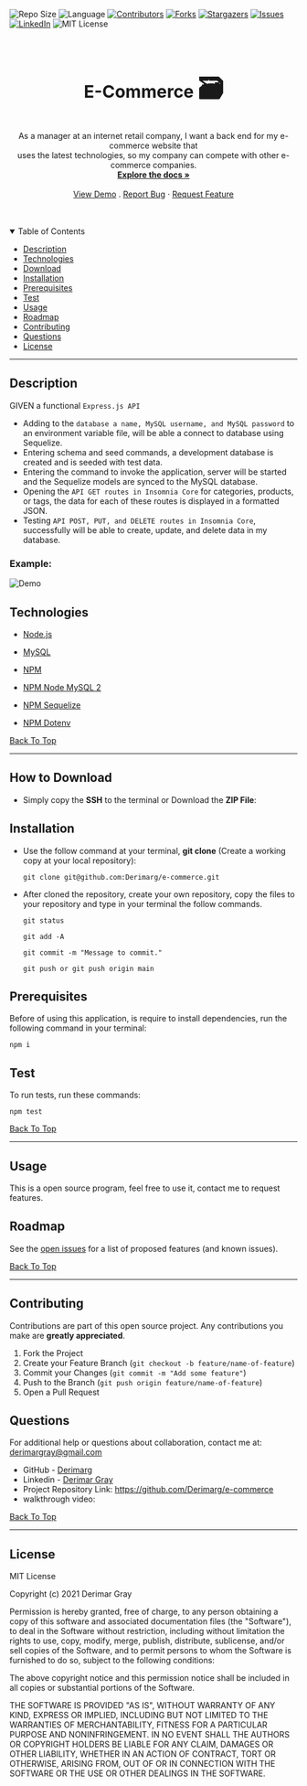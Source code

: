 <style>
.emoji { font-size: 150%; }
.title { font-size: 30px}
</style>

![Repo Size][repo-size]
![Language][GitHub-language]
[![Contributors][contributors-shield]][contributors-url]
[![Forks][forks-shield]][forks-url]
[![Stargazers][stars-shield]][stars-url]
[![Issues][issues-shield]][issues-url]
[![LinkedIn][linkedin-shield]][linkedin-url]
![MIT License][license-shield]

<br />
<p align="center">

<h3 align="center" id="e-commerce" class="title">E-Commerce <span class="emoji">🗃</span></h3>

<p align="center">
As a manager at an internet retail company, I want a back end for my e-commerce website that<br /> uses the latest technologies, so my company can compete with other e-commerce companies.
<br />
<a href="#description"><strong>Explore the docs »</strong></a>
<br />
<br />
<a href="#example">View Demo</a>
.
<a href="https://github.com/Derimarg/e-commerce/issues">Report Bug</a>
·
<a href="https://github.com/Derimarg/e-commerce/issues">Request Feature</a>
</p>
</p>
<br />
<br />



<details open="open">
<summary>Table of Contents</summary>
<ul>
<li><a href="#description">Description</a></li>
<li><a href="#technologies">Technologies</a></li>
<li><a href="#how-to-download">Download</a></li>
<li><a href="#installation">Installation</a></li>
<li><a href="#prerequisites">Prerequisites</a></li>
<li><a href="#test">Test</a></li>
<li><a href="#usage">Usage</a></li>
<li><a href="#roadmap">Roadmap</a></li>
<li><a href="#contributing">Contributing</a></li>

<li><a href="#questions">Questions</a></li>
<li><a href="#license">License</a></li>
</ul>
</details>


---
  
## Description
  
GIVEN a functional `Express.js API`
- Adding to the `database a name, MySQL username, and MySQL password` to an environment variable file, will be able a connect to database using Sequelize.
- Entering schema and seed commands, a development database is created and is seeded with test data.
- Entering the command to invoke the application, server will be started and the Sequelize models are synced to the MySQL database.
- Opening the `API GET routes in Insomnia Core` for categories, products, or tags, the data for each of these routes is displayed in a formatted JSON.
- Testing `API POST, PUT, and DELETE routes in Insomnia Core`, successfully will be able to create, update, and delete data in my database.


### Example:
  
  ![Demo](./assets/images/demo.gif)

## Technologies

- <p><a href="https://nodejs.org/">Node.js</a></p>
- <p><a href="https://dev.mysql.com">MySQL</a></p>
- <p><a href="https://www.npmjs.com/">NPM</a></p>
- <p><a href="https://www.npmjs.com/package/mysql2">NPM Node MySQL 2</a></p>
- <p><a href="https://www.npmjs.com/package/sequelize">NPM Sequelize</a></p>
- <p><a href="https://www.npmjs.com/package/dotenv">NPM Dotenv</a></p>

[Back To Top](#e-commerce)

---

## How to Download

- Simply copy the **SSH** to the terminal or Download the **ZIP File**:

## Installation

- Use the follow command at your terminal, **git clone** (Create a working copy at your local repository):

  ```
  git clone git@github.com:Derimarg/e-commerce.git
  ```

- After cloned the repository, create your own repository, copy the files to your repository and type in your terminal the follow commands. 

  ```
  git status

  git add -A

  git commit -m "Message to commit."

  git push or git push origin main
  ```

## Prerequisites

Before of using this application, is require to install dependencies, run the following command in your terminal:

  ```
  npm i
  ```

## Test

To run tests, run these commands:

  ```
  npm test
  ```

[Back To Top](#e-commerce)

---


  ## Usage

  This is a open source program, feel free to use it, contact me to request features.    

<!-- ROADMAP -->
## Roadmap

See the [open issues](https://github.com/Derimarg/e-commerce/issues) for a list of proposed features (and known issues).

[Back To Top](#e-commerce)

---

<!-- CONTRIBUTORS -->
## Contributing

Contributions are part of this open source project. Any contributions you make are **greatly appreciated**.

1. Fork the Project
2. Create your Feature Branch (`git checkout -b feature/name-of-feature`)
3. Commit your Changes (`git commit -m "Add some feature"`)
4. Push to the Branch (`git push origin feature/name-of-feature`)
5. Open a Pull Request



## Questions

For additional help or questions about collaboration, contact me at: derimargray@gmail.com

- GitHub - [Derimarg](https://github.com/Derimarg/)
- Linkedin - [Derimar Gray](https://www.linkedin.com/in/derimar-gray-676275132/)
- Project Repository Link: https://github.com/Derimarg/e-commerce
- walkthrough video:

[Back To Top](#e-commerce)

---


## License

MIT License

Copyright (c) 2021 Derimar Gray

Permission is hereby granted, free of charge, to any person obtaining a copy of this software and associated documentation files (the "Software"), to deal in the Software without restriction, including without limitation the rights to use, copy, modify, merge, publish, distribute, sublicense, and/or sell copies of the Software, and to permit persons to whom the Software is furnished to do so, subject to the following conditions:

The above copyright notice and this permission notice shall be included in all copies or substantial portions of the Software.

THE SOFTWARE IS PROVIDED "AS IS", WITHOUT WARRANTY OF ANY KIND, EXPRESS OR IMPLIED, INCLUDING BUT NOT LIMITED TO THE WARRANTIES OF MERCHANTABILITY, FITNESS FOR A PARTICULAR PURPOSE AND NONINFRINGEMENT. IN NO EVENT SHALL THE AUTHORS OR COPYRIGHT HOLDERS BE LIABLE FOR ANY CLAIM, DAMAGES OR OTHER LIABILITY, WHETHER IN AN ACTION OF CONTRACT, TORT OR OTHERWISE, ARISING FROM, OUT OF OR IN CONNECTION WITH THE SOFTWARE OR THE USE OR OTHER DEALINGS IN THE SOFTWARE.
  

[repo-size]: https://img.shields.io/github/repo-size/Derimarg/e-commerce?style=for-the-badge
[GitHub-language]: https://img.shields.io/github/languages/top/Derimarg/e-commerce?color=yellow&style=for-the-badge
[contributors-shield]: https://img.shields.io/github/contributors/Derimarg/e-commerce.svg?style=for-the-badge
[contributors-url]: https://github.com/Derimarg/e-commerce/graphs/contributors
[forks-shield]: https://img.shields.io/github/forks/Derimarg/e-commerce.svg?color=9cf&style=for-the-badge
[forks-url]: https://github.com/Derimarg/e-commerce/network/members
[stars-shield]: https://img.shields.io/github/stars/Derimarg/e-commerce.svg?color=blueviolet&style=for-the-badge
[stars-url]: https://github.com/Derimarg/e-commerce/stargazers
[issues-shield]: https://img.shields.io/github/issues/Derimarg/e-commerce.svg?style=for-the-badge
[issues-url]: https://github.com/Derimarg/e-commerce/issues
[license-shield]: https://img.shields.io/static/v1?label=license&message=MIT&color=yellowgreen.svg&style=for-the-badge
[linkedin-shield]: https://img.shields.io/badge/-LinkedIn-black.svg?style=for-the-badge&logo=linkedin&colorB=555
[linkedin-url]: https://www.linkedin.com/in/derimar-gray-676275132/
  